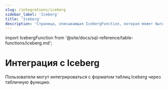 ```yaml
---
slug: /integrations/iceberg
sidebar_label: 'Iceberg'
title: 'Iceberg'
description: 'Страница, описывающая IcebergFunction, которая может быть использована для интеграции ClickHouse с форматом таблиц Iceberg'
---
```


import IcebergFunction from '@site/docs/sql-reference/table-functions/iceberg.md';


# Интеграция с Iceberg

Пользователи могут интегрироваться с форматом таблиц Iceberg через табличную функцию.

<IcebergFunction/>
